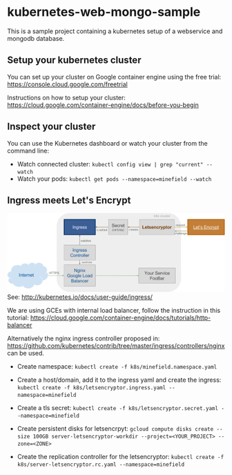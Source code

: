 # kubernetes-web-mongo-sample
This is a sample project containing a kubernetes setup of a webservice and mongodb database.

## Setup your kubernetes cluster
You can set up your cluster on Google container engine using the free trial: https://console.cloud.google.com/freetrial

Instructions on how to setup your cluster: https://cloud.google.com/container-engine/docs/before-you-begin

## Inspect your cluster
You can use the Kubernetes dashboard or watch your cluster from the command line: 
- Watch connected cluster: 
    `kubectl config view | grep "current" --watch`
- Watch your pods: 
    `kubectl get pods --namespace=minefield --watch`


## Ingress meets Let's Encrypt
![Ingress meets Let's Encrypt](letsencryptor/letsencryptor.svg)
See: http://kubernetes.io/docs/user-guide/ingress/

We are using GCEs with internal load balancer, follow the instruction in this tutorial:
https://cloud.google.com/container-engine/docs/tutorials/http-balancer

Alternatively the nginx ingress controller proposed in: https://github.com/kubernetes/contrib/tree/master/ingress/controllers/nginx can be used.

- Create namespace: 
    `kubectl create -f k8s/minefield.namespace.yaml`
- Create a host/domain, add it to the ingress yaml and create the ingress:
    `kubectl create -f k8s/letsencryptor.ingress.yaml --namespace=minefield`
- Create a tls secret:
    `kubectl create -f k8s/letsencryptor.secret.yaml --namespace=minefield`
    
- Create persistent disks for letsencrpyt:
    `gcloud compute disks create --size 100GB server-letsencryptor-workdir --project=<YOUR_PROJECT> --zone=<ZONE>`

- Create the replication controller for the letsencryptor:
    `kubectl create -f k8s/server-letsencryptor.rc.yaml --namespace=minefield`
